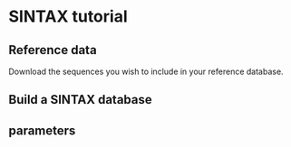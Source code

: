 # SINTAX tutorial

## Reference data
Download the sequences you wish to include in your reference database.

## Build a SINTAX database

## parameters
